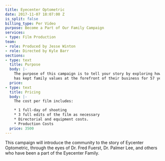 ```yaml
---
title: Eyecenter Optometric
date: 2017-11-07 18:07:00 Z
is_split: false
billing_type: Per Video
purpose: Become a Part of Our Family Campaign
services:
- type: Film Production
team:
- role: Produced by Jesse Winton
- role: Directed by Kyle Barr
sections:
- type: text
  title: Purpose
  body: |-
    The purpose of this campaign is to tell your story by exploring how Eyecenter Optometric
    has kept family values at the forefront of their business for 57 years through a series of 6 short films. Broken into chapters, each chapter will demonstrate those values through specific stories relating to the history of the company throughout the years.
  price: 
- type: text
  title: Pricing
  body: |-
    The cost per film includes:

    * 1 full-day of shooting
    * 3 full edits of the film as necessary
    * Directorial and equipment costs.
    * Production Costs
  price: 3500
---
```


This campaign will introduce the community to the story of Eycenter Optometric, through the eyes of Dr. Fred Fuerst, Dr. Palmer Lee, and others who have been a part of the Eyecenter Family.